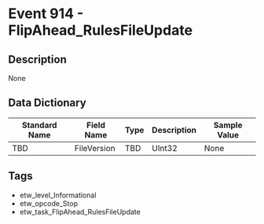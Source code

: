 # Event 914 - FlipAhead_RulesFileUpdate

## Description
None

## Data Dictionary
|Standard Name|Field Name|Type|Description|Sample Value|
|---|---|---|---|---|
|TBD|FileVersion|TBD|UInt32|None|None|

## Tags
* etw_level_Informational
* etw_opcode_Stop
* etw_task_FlipAhead_RulesFileUpdate